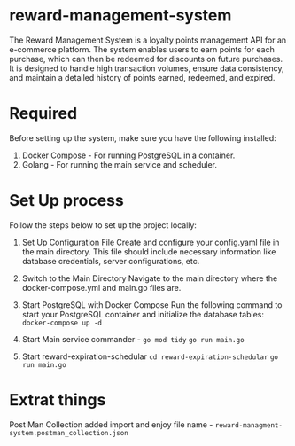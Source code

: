 # reward-management-system

The Reward Management System is a loyalty points management API for an e-commerce platform. The system enables users to earn points for each purchase, which can then be redeemed for discounts on future purchases. It is designed to handle high transaction volumes, ensure data consistency, and maintain a detailed history of points earned, redeemed, and expired.

# Required
Before setting up the system, make sure you have the following installed:

  1.  Docker Compose - For running PostgreSQL in a container.
  2.  Golang - For running the main service and scheduler.

# Set Up process

Follow the steps below to set up the project locally:
1. Set Up Configuration File
  Create and configure your config.yaml file in the main directory. This file should include necessary information like database credentials, server configurations, etc.

2. Switch to the Main Directory
  Navigate to the main directory where the docker-compose.yml and main.go files are.

3. Start PostgreSQL with Docker Compose
  Run the following command to start your PostgreSQL container and initialize the database tables:
  `docker-compose up -d`
4. Start Main service commander -
  `go mod tidy`
  `go run main.go`
5. Start reward-expiration-schedular 
  `cd reward-expiration-schedular`
  `go run main.go` 


# Extrat things 
Post Man Collection added import and enjoy
file name - `reward-managment-system.postman_collection.json`
